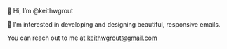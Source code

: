 👋 Hi, I’m @keithwgrout

👀 I’m interested in developing and designing beautiful, responsive emails. 

You can reach out to me at keithwgrout@gmail.com


<!---
keithwgrout/keithwgrout is a ✨ special ✨ repository because its `README.md` (this file) appears on your GitHub profile.
You can click the Preview link to take a look at your changes.
--->
